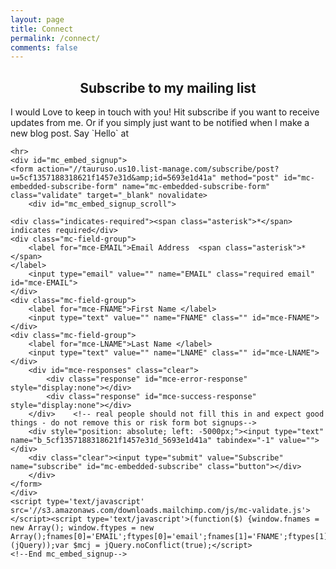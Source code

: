 ```yaml
---
layout: page
title: Connect
permalink: /connect/
comments: false
---
```



<!-- Begin MailChimp Signup Form -->
<link href="//cdn-images.mailchimp.com/embedcode/classic-081711.css" rel="stylesheet" type="text/css">

<h2 align="center">Subscribe to my mailing list</h2>
    I would Love to keep in touch with you! Hit subscribe if you want to receive updates from me. 
    Or if you simply just want to be notified when I make a new blog post.   Say `Hello` at <taurus@tauruso.com>



<div class="profile {% if page.featured == true %} featured {% endif %}">

    <hr>
    <div id="mc_embed_signup">
    <form action="//tauruso.us10.list-manage.com/subscribe/post?u=5cf1357188318621f1457e31d&amp;id=5693e1d41a" method="post" id="mc-embedded-subscribe-form" name="mc-embedded-subscribe-form" class="validate" target="_blank" novalidate>
        <div id="mc_embed_signup_scroll">

    <div class="indicates-required"><span class="asterisk">*</span> indicates required</div>
    <div class="mc-field-group">
    	<label for="mce-EMAIL">Email Address  <span class="asterisk">*</span>
    </label>
    	<input type="email" value="" name="EMAIL" class="required email" id="mce-EMAIL">
    </div>
    <div class="mc-field-group">
    	<label for="mce-FNAME">First Name </label>
    	<input type="text" value="" name="FNAME" class="" id="mce-FNAME">
    </div>
    <div class="mc-field-group">
    	<label for="mce-LNAME">Last Name </label>
    	<input type="text" value="" name="LNAME" class="" id="mce-LNAME">
    </div>
    	<div id="mce-responses" class="clear">
    		<div class="response" id="mce-error-response" style="display:none"></div>
    		<div class="response" id="mce-success-response" style="display:none"></div>
    	</div>    <!-- real people should not fill this in and expect good things - do not remove this or risk form bot signups-->
        <div style="position: absolute; left: -5000px;"><input type="text" name="b_5cf1357188318621f1457e31d_5693e1d41a" tabindex="-1" value=""></div>
        <div class="clear"><input type="submit" value="Subscribe" name="subscribe" id="mc-embedded-subscribe" class="button"></div>
        </div>
    </form>
    </div>
    <script type='text/javascript' src='//s3.amazonaws.com/downloads.mailchimp.com/js/mc-validate.js'></script><script type='text/javascript'>(function($) {window.fnames = new Array(); window.ftypes = new Array();fnames[0]='EMAIL';ftypes[0]='email';fnames[1]='FNAME';ftypes[1]='text';fnames[2]='LNAME';ftypes[2]='text';}(jQuery));var $mcj = jQuery.noConflict(true);</script>
    <!--End mc_embed_signup-->



</div>
